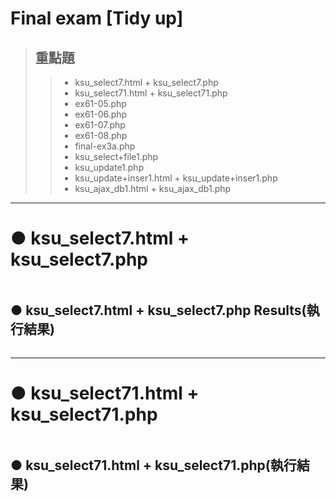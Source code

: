 # Final exam [Tidy up] 
> ## 重點題
>> - ksu_select7.html + ksu_select7.php
>> - ksu_select71.html + ksu_select71.php
>> - ex61-05.php
>> - ex61-06.php
>> - ex61-07.php
>> - ex61-08.php
>> - final-ex3a.php
>> - ksu_select+file1.php
>> - ksu_update1.php
>> - ksu_update+inser1.html + ksu_update+inser1.php
>> - ksu_ajax_db1.html + ksu_ajax_db1.php
---
# ● ksu_select7.html + ksu_select7.php
```php

```
## ● ksu_select7.html + ksu_select7.php Results(執行結果)
![]()

---

# ● ksu_select71.html + ksu_select71.php
```php

```
## ● ksu_select71.html + ksu_select71.php(執行結果)
![]()
---

